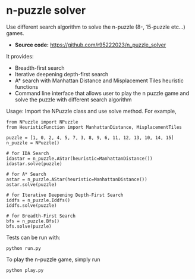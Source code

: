 # n-puzzle solver
Use different search algorithm to solve the n-puzzle (8-, 15-puzzle etc...) games.

- **Source code:** https://github.com/r95222023/n_puzzle_solver

It provides:

- Breadth-first search
- Iterative deepening depth-first search
- A* search with Manhattan Distance and Misplacement Tiles heuristic functions 
- Command line interface that allows user to play the n puzzle game and solve the 
  puzzle with different search algorithm


Usage:
Import the NPuzzle class and use solve method. For example, 

    from NPuzzle import NPuzzle
    from HeuristicFunction import ManhattanDistance, MisplacementTiles

    puzzle = [1, 0, 2, 4, 5, 7, 3, 8, 9, 6, 11, 12, 13, 10, 14, 15]
    n_puzzle = NPuzzle()
    
    # for IDA Search
    idastar = n_puzzle.AStar(heuristic=ManhattanDistance())
    idastar.solve(puzzle)
    
    # for A* Search
    astar = n_puzzle.AStar(heuristic=ManhattanDistance())
    astar.solve(puzzle)
    
    # for Iterative Deepening Depth-First Search
    iddfs = n_puzzle.Iddfs()
    iddfs.solve(puzzle)
    
    # for Breadth-First Search
    bfs = n_puzzle.Bfs()
    bfs.solve(puzzle)
    
Tests can be run with:

    python run.py
    
To play the n-puzzle game, simply run

    python play.py